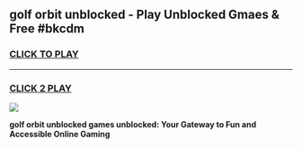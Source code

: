 
## golf orbit unblocked - Play Unblocked Gmaes & Free #bkcdm
<h3>
<a href="https://news.freeplayer.one?title=golf_orbit_unblocked&ref=03M">CLICK TO PLAY</a></h3>
<hr>

<h3>
<a href="https://news.freeplayer.one?title=golf_orbit_unblocked&ref=03M">CLICK 2 PLAY</a>
  
</h3>

<a href="https://news.freeplayer.one?title=golf_orbit_unblocked&ref=03M"><img src="https://clearcache.store/games.png"></a>


**golf orbit unblocked games unblocked: Your Gateway to Fun and Accessible Online Gaming**
